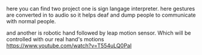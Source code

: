 here you can find two project one is sign langage interpreter. here gestures are converted in to audio so it helps deaf and dump people to communicate with normal people.<br>



and another is robotic hand followed by leap motion sensor. Which will be controlled with our real hand's motions <br>
https://www.youtube.com/watch?v=T554uLQ0PaI
</br>

